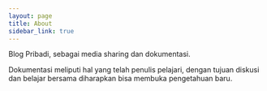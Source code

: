 ```yaml
---
layout: page
title: About
sidebar_link: true
---
```


<p class="message">
  Blog Pribadi, sebagai media sharing dan dokumentasi.
</p>

Dokumentasi meliputi hal yang telah penulis pelajari, dengan tujuan diskusi dan belajar bersama diharapkan bisa membuka pengetahuan baru.
